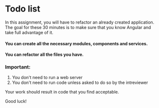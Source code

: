 # Todo list

In this assignment, you will have to refactor an already created application. The goal for these 30 minutes is to make sure that you know Angular and take full advantage of it.

#### You can create all the necessary modules, components and services.
#### You can refactor all the files you have.

### Important:
1. You don't need to run a web server
2. You don't need to run code unless asked to do so by the intreviewer

Your work should result in code that you find acceptable.

Good luck!
